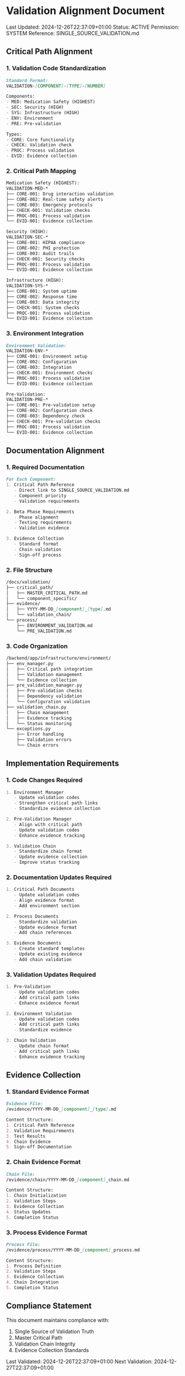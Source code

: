 # Validation Alignment Document
Last Updated: 2024-12-26T22:37:09+01:00
Status: ACTIVE
Permission: SYSTEM
Reference: SINGLE_SOURCE_VALIDATION.md

## Critical Path Alignment

### 1. Validation Code Standardization
```markdown
Standard Format:
VALIDATION-[COMPONENT]-[TYPE]-[NUMBER]

Components:
- MED: Medication Safety (HIGHEST)
- SEC: Security (HIGH)
- SYS: Infrastructure (HIGH)
- ENV: Environment
- PRE: Pre-validation

Types:
- CORE: Core functionality
- CHECK: Validation check
- PROC: Process validation
- EVID: Evidence collection
```

### 2. Critical Path Mapping
```markdown
Medication Safety (HIGHEST):
VALIDATION-MED-*
├── CORE-001: Drug interaction validation
├── CORE-002: Real-time safety alerts
├── CORE-003: Emergency protocols
├── CHECK-001: Validation checks
├── PROC-001: Process validation
└── EVID-001: Evidence collection

Security (HIGH):
VALIDATION-SEC-*
├── CORE-001: HIPAA compliance
├── CORE-002: PHI protection
├── CORE-003: Audit trails
├── CHECK-001: Security checks
├── PROC-001: Process validation
└── EVID-001: Evidence collection

Infrastructure (HIGH):
VALIDATION-SYS-*
├── CORE-001: System uptime
├── CORE-002: Response time
├── CORE-003: Data integrity
├── CHECK-001: System checks
├── PROC-001: Process validation
└── EVID-001: Evidence collection
```

### 3. Environment Integration
```markdown
Environment Validation:
VALIDATION-ENV-*
├── CORE-001: Environment setup
├── CORE-002: Configuration
├── CORE-003: Integration
├── CHECK-001: Environment checks
├── PROC-001: Process validation
└── EVID-001: Evidence collection

Pre-Validation:
VALIDATION-PRE-*
├── CORE-001: Pre-validation setup
├── CORE-002: Configuration check
├── CORE-003: Dependency check
├── CHECK-001: Pre-validation checks
├── PROC-001: Process validation
└── EVID-001: Evidence collection
```

## Documentation Alignment

### 1. Required Documentation
```markdown
For Each Component:
1. Critical Path Reference
   - Direct link to SINGLE_SOURCE_VALIDATION.md
   - Component priority
   - Validation requirements

2. Beta Phase Requirements
   - Phase alignment
   - Testing requirements
   - Validation evidence

3. Evidence Collection
   - Standard format
   - Chain validation
   - Sign-off process
```

### 2. File Structure
```markdown
/docs/validation/
├── critical_path/
│   ├── MASTER_CRITICAL_PATH.md
│   └── component_specific/
├── evidence/
│   ├── YYYY-MM-DD_[component]_[type].md
│   └── validation_chain/
└── process/
    ├── ENVIRONMENT_VALIDATION.md
    └── PRE_VALIDATION.md
```

### 3. Code Organization
```markdown
/backend/app/infrastructure/environment/
├── env_manager.py
│   ├── Critical path integration
│   ├── Validation management
│   └── Evidence collection
├── pre_validation_manager.py
│   ├── Pre-validation checks
│   ├── Dependency validation
│   └── Configuration validation
├── validation_chain.py
│   ├── Chain management
│   ├── Evidence tracking
│   └── Status monitoring
└── exceptions.py
    ├── Error handling
    ├── Validation errors
    └── Chain errors
```

## Implementation Requirements

### 1. Code Changes Required
```markdown
1. Environment Manager
   - Update validation codes
   - Strengthen critical path links
   - Standardize evidence collection

2. Pre-Validation Manager
   - Align with critical path
   - Update validation codes
   - Enhance evidence tracking

3. Validation Chain
   - Standardize chain format
   - Update evidence collection
   - Improve status tracking
```

### 2. Documentation Updates Required
```markdown
1. Critical Path Documents
   - Update validation codes
   - Align evidence format
   - Add environment section

2. Process Documents
   - Standardize validation
   - Update evidence format
   - Add chain references

3. Evidence Documents
   - Create standard templates
   - Update existing evidence
   - Add chain validation
```

### 3. Validation Updates Required
```markdown
1. Pre-Validation
   - Update validation codes
   - Add critical path links
   - Enhance evidence format

2. Environment Validation
   - Update validation codes
   - Add critical path links
   - Standardize evidence

3. Chain Validation
   - Update chain format
   - Add critical path links
   - Enhance evidence tracking
```

## Evidence Collection

### 1. Standard Evidence Format
```markdown
Evidence File:
/evidence/YYYY-MM-DD_[component]_[type].md

Content Structure:
1. Critical Path Reference
2. Validation Requirements
3. Test Results
4. Chain Evidence
5. Sign-off Documentation
```

### 2. Chain Evidence Format
```markdown
Chain File:
/evidence/chain/YYYY-MM-DD_[component]_chain.md

Content Structure:
1. Chain Initialization
2. Validation Steps
3. Evidence Collection
4. Status Updates
5. Completion Status
```

### 3. Process Evidence Format
```markdown
Process File:
/evidence/process/YYYY-MM-DD_[component]_process.md

Content Structure:
1. Process Definition
2. Validation Steps
3. Evidence Collection
4. Chain Integration
5. Completion Status
```

## Compliance Statement
This document maintains compliance with:
1. Single Source of Validation Truth
2. Master Critical Path
3. Validation Chain Integrity
4. Evidence Collection Standards

Last Validated: 2024-12-26T22:37:09+01:00
Next Validation: 2024-12-27T22:37:09+01:00
